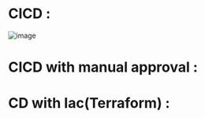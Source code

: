 # CICD :

![image](https://github.com/firassaada/Devops-Labs/assets/94303698/4e296364-47f4-4996-a265-e1ffa424c204)

# CICD with manual approval :
# CD with Iac(Terraform) :

